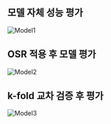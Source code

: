 <h2>모델 자체 성능 평가</h2>

![Model1](https://user-images.githubusercontent.com/82106537/246741591-8a7a23bb-bbc6-4d2e-ae66-ca2e292f4b1d.png)

<h2>OSR 적용 후 모델 평가</h2>

![Model2](https://user-images.githubusercontent.com/82106537/246741715-2b58b159-c581-478d-830c-25bd9c0b4ee3.png)


<h2>k-fold 교차 검증 후 평가</h2>

![Model3](https://user-images.githubusercontent.com/82106537/246741813-f2833e1a-17ec-4caf-af2b-c30f87fe055a.png)

